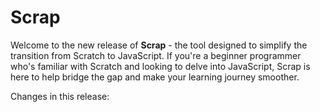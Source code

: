 # Scrap

Welcome to the new release of **Scrap** - the tool designed to simplify the transition from Scratch to JavaScript. If you're a beginner programmer who's familiar with Scratch and looking to delve into JavaScript, Scrap is here to help bridge the gap and make your learning journey smoother.

Changes in this release: